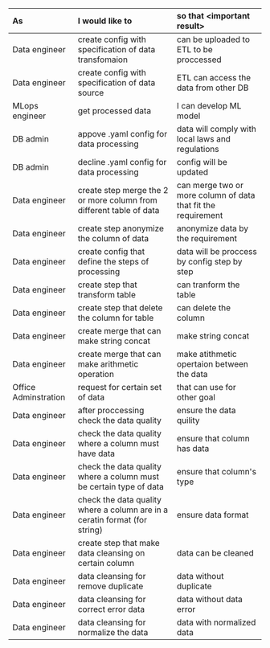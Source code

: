 

| As <persona name>    | I would like to <do something>                                             | so that \<important result\>                                  |
| :------------------- | :------------------------------------------------------------------------- | :------------------------------------------------------------ |
| Data engineer        | create config with specification of data transfomaion                      | can be uploaded to ETL to be proccessed                       |
| Data engineer        | create config with specification of data source                            | ETL can access the data from other DB                         |
| MLops engineer       | get processed data                                                         | I can develop ML model                                        |
| DB admin             | appove .yaml config for data processing                                    | data will comply with local laws and regulations              |
| DB admin             | decline .yaml config for data processing                                   | config will be updated                                        |
| Data engineer        | create step merge the 2 or more column from different table of data        | can merge two or more column of data that fit the requirement |
| Data engineer        | create step anonymize the column of data                                   | anonymize data by the requirement                             |
| Data engineer        | create config that define the steps of processing                          | data will be proccess by config step by step                  |
| Data engineer        | create step that transform table                                           | can tranform the table                                        |
| Data engineer        | create step that delete the column for table                               | can delete the column                                         |
| Data engineer        | create merge that can make string concat                                   | make string concat                                            |
| Data engineer        | create merge that can make arithmetic operation                            | make atithmetic opertaion between the data                    |
| Office Adminstration | request for certain set of data                                            | that can use for other goal                                   |
| Data engineer        | after proccessing check the data quality                                   | ensure the data quility                                       |
| Data engineer        | check the data quality where a column must have data                       | ensure that column has data                                   |
| Data engineer        | check the data quality where a column must be certain type of data         | ensure that column's type                                     |
| Data engineer        | check the data quality where a column are in a ceratin format (for string) | ensure data format                                            |
| Data engineer        | create step that make data cleansing on certain column                     | data can be cleaned                                           |
| Data engineer        | data cleansing for remove duplicate                                        | data without duplicate                                        |
| Data engineer        | data cleansing for correct error data                                      | data without data error                                       |
| Data engineer        | data cleansing for normalize the data                                      | data with normalized data                                     |
